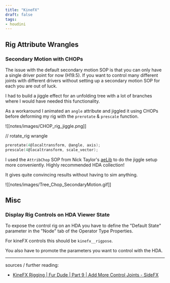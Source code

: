 ```yaml
---
title: "KineFX"
draft: false
tags:
- houdini
---
```


## Rig Attribute Wrangles

### Secondary Motion with CHOPs

The issue with the default secondary motion SOP is that you can only have a single driver point for now (H19.5). If you want to control many different joints with different drivers without setting up a secondary motion SOP for each you are out of luck. 

I had to build a jiggle effect for an unfolding tree with a lot of branches where I would have needed this functionality.

As a workaround I animated an `angle` attribute and jiggled it using CHOPs before deforming my rig with the `prerotate` & `prescale` function. 

![[notes/images/CHOP_rig_jiggle.png]]

// rotate_rig wrangle
 
```C
prerotate(4@localtransform, @angle, axis);
prescale(4@localtransform, scale_vector);
```

I used the `AttribChop` SOP from Nick Taylor's [aeLib](https://github.com/Aeoll/Aelib) to do the jiggle setup more conveniently. Highly recommended HDA collection!

It gives quite convincing results without having to sim anything.

![[notes/images/Tree_Chop_SecondaryMotion.gif]]

## Misc

### Display Rig Controls on HDA Viewer State

To expose the control rig on an HDA you have to define the "Default State" parameter in the "Node" tab of the Operator Type Properties. 

For kineFX controls this should be `kinefx__rigpose`.

You also have to promote the parameters you want to control with the HDA.

---

sources / further reading:
- [KineFX Rigging | Fur Dude | Part 9 | Add More Control Joints - SideFX](https://www.youtube.com/watch?v=3Ssa9xXnx9E)


